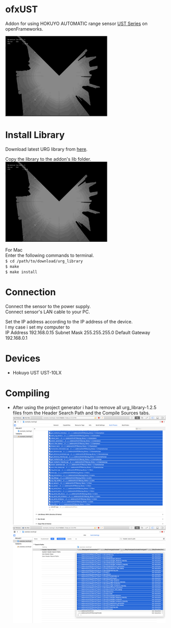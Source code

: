 # ofxUST
Addon for using HOKUYO AUTOMATIC range sensor [UST Series](http://www.hokuyo-aut.co.jp/search/single.php?serial=16) on openFrameworks.

![](https://github.com/antimodular/ofxUST/blob/dev_antimodular/run.gif?raw=true)


# Install Library
Download latest URG library from [here](https://sourceforge.net/projects/urgnetwork/files/urg_library/).

Copy the library to the addon's lib folder.
![](https://github.com/antimodular/ofxUST/blob/dev_antimodular/readme_media/run.gif?raw=true)

For Mac  
Enter the following commands to terminal.  
`$ cd /path/to/download/urg_library`  
`$ make`  
`$ make install`  

# Connection
Connect the sensor to the power supply.  
Connect sensor's LAN cable to your PC.  

Set the IP address according to the IP address of the device.  
I my case i set my computer to  
IP Address 192.168.0.15
Subnet Mask 255.255.255.0
Default Gateway 192.168.0.1

# Devices
- Hokuyo UST UST-10LX

# Compiling
- After using the project generator i had to remove all urg_library-1.2.5 files from the Header Search Path and the Compile Sources tabs.
![](https://github.com/antimodular/ofxUST/blob/dev_antimodular/readme_media/buildPhase_compileSources.png?raw=true)
![](https://github.com/antimodular/ofxUST/blob/dev_antimodular/readme_media/headerSearchPaths.png?raw=true)
